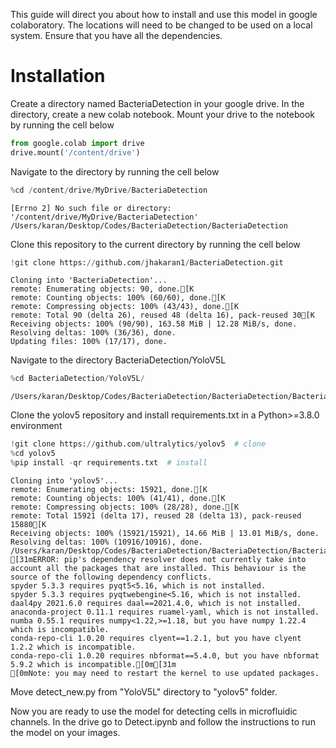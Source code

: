 This guide will direct you about how to install and use this model in google colaboratory. The locations will need to be changed to be used on a local system. Ensure that you have all the dependencies.

# Installation
Create a directory named BacteriaDetection in your google drive.
In the directory, create a new colab notebook.
Mount your drive to the notebook by running the cell below


```python
from google.colab import drive
drive.mount('/content/drive')
```


Navigate to the directory by running the cell below


```python
%cd /content/drive/MyDrive/BacteriaDetection
```

    [Errno 2] No such file or directory: '/content/drive/MyDrive/BacteriaDetection'
    /Users/karan/Desktop/Codes/BacteriaDetection/BacteriaDetection


Clone this repository to the current directory by running the cell below


```python
!git clone https://github.com/jhakaran1/BacteriaDetection.git
```

    Cloning into 'BacteriaDetection'...
    remote: Enumerating objects: 90, done.[K
    remote: Counting objects: 100% (60/60), done.[K
    remote: Compressing objects: 100% (43/43), done.[K
    remote: Total 90 (delta 26), reused 48 (delta 16), pack-reused 30[K
    Receiving objects: 100% (90/90), 163.58 MiB | 12.28 MiB/s, done.
    Resolving deltas: 100% (36/36), done.
    Updating files: 100% (17/17), done.


Navigate to the directory BacteriaDetection/YoloV5L


```python
%cd BacteriaDetection/YoloV5L/
```

    /Users/karan/Desktop/Codes/BacteriaDetection/BacteriaDetection/BacteriaDetection/YoloV5L


Clone the yolov5 repository and install requirements.txt in a Python>=3.8.0 environment


```python
!git clone https://github.com/ultralytics/yolov5  # clone
%cd yolov5
%pip install -qr requirements.txt  # install
```

    Cloning into 'yolov5'...
    remote: Enumerating objects: 15921, done.[K
    remote: Counting objects: 100% (41/41), done.[K
    remote: Compressing objects: 100% (28/28), done.[K
    remote: Total 15921 (delta 17), reused 28 (delta 13), pack-reused 15880[K
    Receiving objects: 100% (15921/15921), 14.66 MiB | 13.01 MiB/s, done.
    Resolving deltas: 100% (10916/10916), done.
    /Users/karan/Desktop/Codes/BacteriaDetection/BacteriaDetection/BacteriaDetection/YoloV5L/yolov5
    [31mERROR: pip's dependency resolver does not currently take into account all the packages that are installed. This behaviour is the source of the following dependency conflicts.
    spyder 5.3.3 requires pyqt5<5.16, which is not installed.
    spyder 5.3.3 requires pyqtwebengine<5.16, which is not installed.
    daal4py 2021.6.0 requires daal==2021.4.0, which is not installed.
    anaconda-project 0.11.1 requires ruamel-yaml, which is not installed.
    numba 0.55.1 requires numpy<1.22,>=1.18, but you have numpy 1.22.4 which is incompatible.
    conda-repo-cli 1.0.20 requires clyent==1.2.1, but you have clyent 1.2.2 which is incompatible.
    conda-repo-cli 1.0.20 requires nbformat==5.4.0, but you have nbformat 5.9.2 which is incompatible.[0m[31m
    [0mNote: you may need to restart the kernel to use updated packages.


Move detect_new.py from "YoloV5L" directory to "yolov5" folder.

Now you are ready to use the model for detecting cells in microfluidic channels. In the drive go to Detect.ipynb and follow the instructions to run the model on your images.
